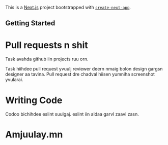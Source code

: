 This is a [Next.js](https://nextjs.org/) project bootstrapped with [`create-next-app`](https://github.com/vercel/next.js/tree/canary/packages/create-next-app).

## Getting Started


# Pull requests n shit


Task avahda github iin projects ruu orn.

Task hiihdee pull request yvuulj reviewer deern nmaig bolon design gargsn designer aa tavina.
Pull request dre chadval hiisen yumniha screenshot yvularai.


# Writing Code


Codoo bichihdee eslint suulgaj. eslint iin aldaa garvl zaavl zasn.



# Amjuulay.mn
